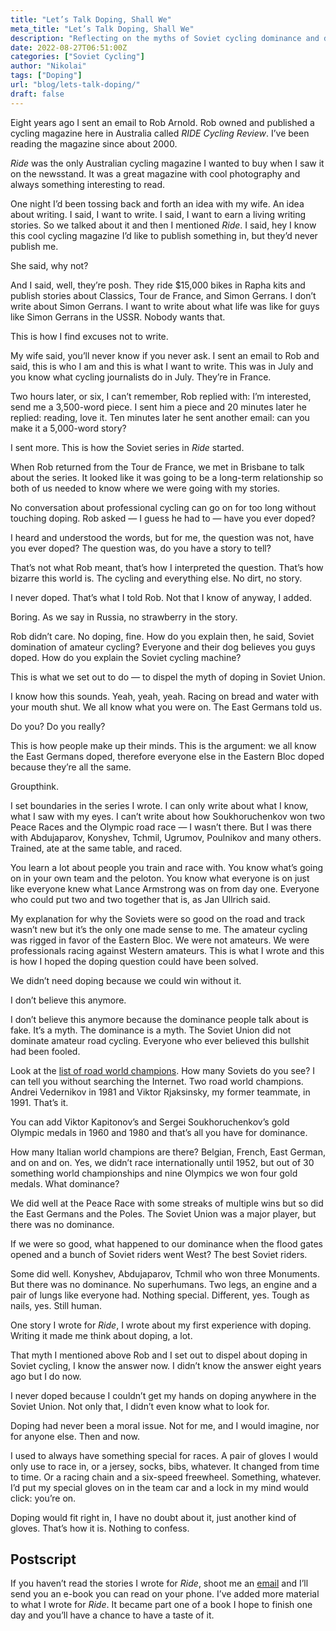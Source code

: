 ```yaml
---
title: "Let’s Talk Doping, Shall We"
meta_title: "Let’s Talk Doping, Shall We"
description: "Reflecting on the myths of Soviet cycling dominance and doping, and how my writing journey began with RIDE Cycling Review. A look back at the stories I told and what I’ve come to realize about the sport."
date: 2022-08-27T06:51:00Z
categories: ["Soviet Cycling"]
author: "Nikolai"
tags: ["Doping"]
url: "blog/lets-talk-doping/"
draft: false
---
```


Eight years ago I sent an email to Rob Arnold. Rob owned and published a cycling magazine here in Australia called *RIDE Cycling Review*. I’ve been reading the magazine since about 2000.

*Ride* was the only Australian cycling magazine I wanted to buy when I saw it on the newsstand. It was a great magazine with cool photography and always something interesting to read.

One night I’d been tossing back and forth an idea with my wife. An idea about writing. I said, I want to write. I said, I want to earn a living writing stories. So we talked about it and then I mentioned *Ride*. I said, hey I know this cool cycling magazine I’d like to publish something in, but they’d never publish me.

She said, why not?

And I said, well, they’re posh. They ride $15,000 bikes in Rapha kits and publish stories about Classics, Tour de France, and Simon Gerrans. I don’t write about Simon Gerrans. I want to write about what life was like for guys like Simon Gerrans in the USSR. Nobody wants that.

This is how I find excuses not to write.

My wife said, you’ll never know if you never ask. I sent an email to Rob and said, this is who I am and this is what I want to write. This was in July and you know what cycling journalists do in July. They’re in France.

Two hours later, or six, I can’t remember, Rob replied with: I’m interested, send me a 3,500-word piece. I sent him a piece and 20 minutes later he replied: reading, love it. Ten minutes later he sent another email: can you make it a 5,000-word story?

I sent more. This is how the Soviet series in *Ride* started.

When Rob returned from the Tour de France, we met in Brisbane to talk about the series. It looked like it was going to be a long-term relationship so both of us needed to know where we were going with my stories.

No conversation about professional cycling can go on for too long without touching doping. Rob asked — I guess he had to — have you ever doped?

I heard and understood the words, but for me, the question was not, have you ever doped? The question was, do you have a story to tell?

That’s not what Rob meant, that’s how I interpreted the question. That’s how bizarre this world is. The cycling and everything else. No dirt, no story.

I never doped. That’s what I told Rob. Not that I know of anyway, I added.

Boring. As we say in Russia, no strawberry in the story.

Rob didn’t care. No doping, fine. How do you explain then, he said, Soviet domination of amateur cycling? Everyone and their dog believes you guys doped. How do you explain the Soviet cycling machine?

This is what we set out to do — to dispel the myth of doping in Soviet Union.

I know how this sounds. Yeah, yeah, yeah. Racing on bread and water with your mouth shut. We all know what you were on. The East Germans told us.

Do you? Do you really?

This is how people make up their minds. This is the argument: we all know the East Germans doped, therefore everyone else in the Eastern Bloc doped because they’re all the same.

Groupthink.

I set boundaries in the series I wrote. I can only write about what I know, what I saw with my eyes. I can’t write about how Soukhoruchenkov won two Peace Races and the Olympic road race — I wasn’t there. But I was there with Abdujaparov, Konyshev, Tchmil, Ugrumov, Poulnikov and many others. Trained, ate at the same table, and raced.

You learn a lot about people you train and race with. You know what’s going on in your own team and the peloton. You know what everyone is on just like everyone knew what Lance Armstrong was on from day one. Everyone who could put two and two together that is, as Jan Ullrich said.

My explanation for why the Soviets were so good on the road and track wasn’t new but it’s the only one made sense to me. The amateur cycling was rigged in favor of the Eastern Bloc. We were not amateurs. We were professionals racing against Western amateurs. This is what I wrote and this is how I hoped the doping question could have been solved.

We didn’t need doping because we could win without it.

I don’t believe this anymore.

I don’t believe this anymore because the dominance people talk about is fake. It’s a myth. The dominance is a myth. The Soviet Union did not dominate amateur road cycling. Everyone who ever believed this bullshit had been fooled.

Look at the [list of road world champions](https://en.wikipedia.org/wiki/UCI_Road_World_Championships_–_Men's_amateur_road_race). How many Soviets do you see? I can tell you without searching the Internet. Two road world champions. Andrei Vedernikov in 1981 and Viktor Rjaksinsky, my former teammate, in 1991. That’s it.

You can add Viktor Kapitonov’s and Sergei Soukhoruchenkov’s gold Olympic medals in 1960 and 1980 and that’s all you have for dominance.

How many Italian world champions are there? Belgian, French, East German, and on and on. Yes, we didn’t race internationally until 1952, but out of 30 something world championships and nine Olympics we won four gold medals. What dominance?

We did well at the Peace Race with some streaks of multiple wins but so did the East Germans and the Poles. The Soviet Union was a major player, but there was no dominance.

If we were so good, what happened to our dominance when the flood gates opened and a bunch of Soviet riders went West? The best Soviet riders.

Some did well. Konyshev, Abdujaparov, Tchmil who won three Monuments. But there was no dominance. No superhumans. Two legs, an engine and a pair of lungs like everyone had. Nothing special. Different, yes. Tough as nails, yes. Still human.

One story I wrote for *Ride*, I wrote about my first experience with doping. Writing it made me think about doping, a lot.

That myth I mentioned above Rob and I set out to dispel about doping in Soviet cycling, I know the answer now. I didn’t know the answer eight years ago but I do now.

I never doped because I couldn’t get my hands on doping anywhere in the Soviet Union. Not only that, I didn’t even know what to look for.

Doping had never been a moral issue. Not for me, and I would imagine, nor for anyone else. Then and now.

I used to always have something special for races. A pair of gloves I would only use to race in, or a jersey, socks, bibs, whatever. It changed from time to time. Or a racing chain and a six-speed freewheel. Something, whatever. I’d put my special gloves on in the team car and a lock in my mind would click: you’re on.

Doping would fit right in, I have no doubt about it, just another kind of gloves. That’s how it is. Nothing to confess.

## Postscript

If you haven’t read the stories I wrote for *Ride*, shoot me an [email](/contact/) and I’ll send you an e-book you can read on your phone. I’ve added more material to what I wrote for *Ride*. It became part one of a book I hope to finish one day and you’ll have a chance to have a taste of it.